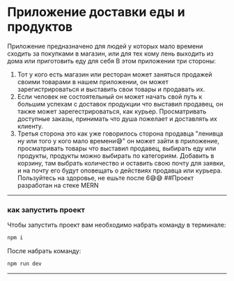 # Приложение доставки еды и продуктов
Приложение предназначено для людей у которых мало времени сходить за покупками в магазин, или для тех кому лень выходить из дома или приготовить еду для себя
В этом приложении три стороны:
1. Тот у кого есть магазин или ресторан может заняться продажей своими товарами в нашем приложении, он может зарегистрироваться и выставить свои товары и продавать их.
2. Если человек не состоятельный он может начать свой путь к большим успехам с доставок продукции что выставил продавец, он также может зарегестрироваться, как курьер. Просматривать доступные заказы, принимать что душа пожелает и доставлять их клиенту.
3. Третья сторона это как уже говорилось сторона продавца "ленивца ну или того у кого мало времени😅" он может зайти в приложение, просматривать товары что выставил продавец, выбирать еду или продукты, продукты можно выбирать по категориям. Добавить в корзину, там выбрать количество и оставить свою почту для заявки, и на почту его будут оповещать о действиях продавца или курьера. 
Пользуйтесь на здоровье, не ешьте после 6😅😅
##Проект разработан на стеке MERN

___
### как запустить проект

Чтобы запустить проект вам необходимо набрать команду в терминале:

```javascript
npm i
```

После набрать команду:

```javascript
npm run dev
```
___




